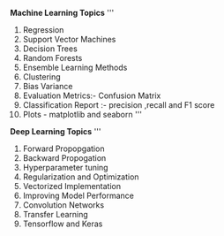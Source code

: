**Machine Learning Topics**
'''
1. Regression 
2. Support Vector Machines
3. Decision Trees
4. Random Forests
5. Ensemble Learning Methods
6. Clustering
7. Bias Variance
8. Evaluation Metrics:- Confusion Matrix
9. Classification Report :- precision ,recall and F1 score
10. Plots - matplotlib and seaborn
'''


**Deep Learning Topics**
 '''
 1. Forward Propopgation
 2. Backward Propogation
 3. Hyperparameter tuning
 4. Regularization and Optimization
 5. Vectorized Implementation
 6. Improving Model Performance
 7. Convolution Networks
 8. Transfer Learning
 9. Tensorflow and Keras 
 
